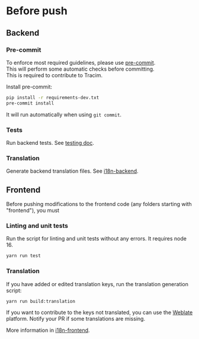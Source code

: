 # Before push

## Backend

### Pre-commit

To enforce most required guidelines, please use [pre-commit](https://pre-commit.com/).  
This will perform some automatic checks before committing.  
This is required to contribute to Tracim.

Install pre-commit:
```bash
pip install -r requirements-dev.txt
pre-commit install
```

It will run automatically when using `git commit`.

### Tests

Run backend tests.
See [testing doc](/docs/development/test/testing.md#backend).

### Translation

Generate backend translation files.
See [i18n-backend](/docs/development/i18n/i18n-backend.md).

## Frontend

Before pushing modifications to the frontend code (any folders starting with "frontend"), you must

### Linting and unit tests

Run the script for linting and unit tests without any errors.
It requires node 16.

```bash
yarn run test
```

### Translation

If you have added or edited translation keys, run the translation generation script:
```bash
yarn run build:translation
```

If you want to contribute to the keys not translated, you can use the [Weblate](https://hosted.weblate.org/projects/tracim/) platform.
Notify your PR if some translations are missing.

More information in [i18n-frontend](/docs/development/i18n/i18n-frontend.md).
